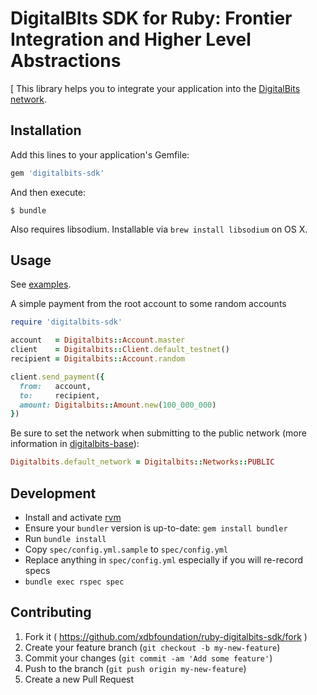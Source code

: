 # DigitalBIts SDK for Ruby: Frontier Integration and Higher Level Abstractions
[
This library helps you to integrate your application into the [DigitalBits network](http://digitalbits.io).

## Installation

Add this lines to your application's Gemfile:

```ruby
gem 'digitalbits-sdk'
```

And then execute:

    $ bundle

Also requires libsodium. Installable via `brew install libsodium` on OS X.

## Usage

See [examples](examples).

A simple payment from the root account to some random accounts

```ruby
require 'digitalbits-sdk'

account   = Digitalbits::Account.master
client    = Digitalbits::Client.default_testnet()
recipient = Digitalbits::Account.random

client.send_payment({
  from:   account,
  to:     recipient,
  amount: Digitalbits::Amount.new(100_000_000)
})
```

Be sure to set the network when submitting to the public network (more information in [digitalbits-base](https://www.github.com/xdbfoundation/ruby-digitalbits-sdk/tree/master/base)):

```ruby
Digitalbits.default_network = Digitalbits::Networks::PUBLIC
```

## Development

- Install and activate [rvm](https://rvm.io/rvm/install)
- Ensure your `bundler` version is up-to-date: `gem install bundler`
- Run `bundle install`
- Copy `spec/config.yml.sample` to `spec/config.yml`
- Replace anything in `spec/config.yml` especially if you will re-record specs
- `bundle exec rspec spec`

## Contributing

1. Fork it ( https://github.com/xdbfoundation/ruby-digitalbits-sdk/fork )
2. Create your feature branch (`git checkout -b my-new-feature`)
3. Commit your changes (`git commit -am 'Add some feature'`)
4. Push to the branch (`git push origin my-new-feature`)
5. Create a new Pull Request
